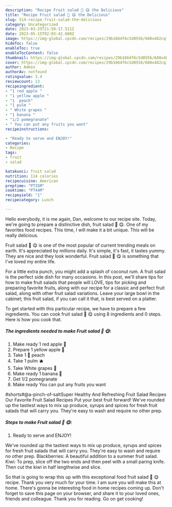 ```yaml
---
description: "Recipe Fruit salad 🥗 😋 the Delicious"
title: "Recipe Fruit salad 🥗 😋 the Delicious"
slug: 514-recipe-fruit-salad-the-delicious
category: Uncategorized
date: 2023-03-25T21:59:17.511Z
date: 2023-05-15T02:03:42.680Z
image: https://img-global.cpcdn.com/recipes/29b1664f6c5d0556/680x482cq70/fruit-salad-recipe-main-photo.jpg
hideToc: false
enableToc: true
enableTocContent: false
thumbnail: https://img-global.cpcdn.com/recipes/29b1664f6c5d0556/680x482cq70/fruit-salad-recipe-main-photo.jpg
cover: https://img-global.cpcdn.com/recipes/29b1664f6c5d0556/680x482cq70/fruit-salad-recipe-main-photo.jpg
author: Admin
authorAv: notfound
ratingvalue: 3.4
reviewcount: 13
recipeingredient:
- "1 red apple "
- "1 yellow apple "
- "1  peach"
- "1 pulm "
- " White grapes "
- "1 banana "
- "1/2 pomegranate"
- " You can put any fruits you want"
recipeinstructions:

- "Ready to serve and ENJOY!"
categories:
- Recipe
tags:
- fruit
- salad

katakunci: fruit salad 
nutrition: 114 calories
recipecuisine: American
preptime: "PT35M"
cooktime: "PT44M"
recipeyield: "1"
recipecategory: Lunch

---
```



Hello everybody, it is me again, Dan, welcome to our recipe site. Today, we're going to prepare a distinctive dish, fruit salad 🥗 😋. One of my favorites food recipes. This time, I will make it a bit unique. This will be really delicious.

Fruit salad 🥗 😋 is one of the most popular of current trending meals on earth. It's appreciated by millions daily. It's simple, it's fast, it tastes yummy. They are nice and they look wonderful. Fruit salad 🥗 😋 is something that I've loved my entire life.

For a little extra punch, you might add a splash of coconut rum. A fruit salad is the perfect side dish for many occasions. In this post, we&#39;ll share tips for how to make fruit salads that people will LOVE, tips for picking and preparing favorite fruits, along with our recipe for a classic and perfect fruit salad, along with other fruit salad variations. Leave your large bowl in the cabinet; this fruit salad, if you can call it that, is best served on a platter.


To get started with this particular recipe, we have to prepare a few ingredients. You can cook fruit salad 🥗 😋 using 8 ingredients and 0 steps. Here is how you cook that.

<!--inarticleads1-->

##### The ingredients needed to make Fruit salad 🥗 😋:

1. Make ready 1 red apple 🍎
1. Prepare 1 yellow apple 💛
1. Take 1 🍑 peach
1. Take 1 pulm 🫐
1. Take  White grapes 🍇
1. Make ready 1 banana 🍌
1. Get 1/2 pomegranate
1. Make ready  You can put any fruits you want


#shorts#@a-pinch-of-saltSuper Healthy And Refreshing Fruit Salad Recipes Our Favorite Fruit Salad Recipes Put your best fruit forward! We&#39;ve rounded up the tastiest ways to mix up produce, syrups and spices for fresh fruit salads that will carry you. They&#39;re easy to wash and require no other prep. 

<!--inarticleads2-->

##### Steps to make Fruit salad 🥗 😋:


1. Ready to serve and ENJOY!

We&#39;ve rounded up the tastiest ways to mix up produce, syrups and spices for fresh fruit salads that will carry you. They&#39;re easy to wash and require no other prep. Blackberries: A beautiful addition to a summer fruit salad. Kiwi: To prep, slice off the two ends and then peel with a small paring knife. Then cut the kiwi in half lengthwise and slice. 

So that is going to wrap this up with this exceptional food fruit salad 🥗 😋 recipe. Thank you very much for your time. I am sure you will make this at home. There's gonna be interesting food in home recipes coming up. Don't forget to save this page on your browser, and share it to your loved ones, friends and colleague. Thank you for reading. Go on get cooking!
